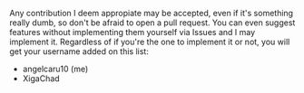 Any contribution I deem appropiate may be accepted, even if it's something really dumb, so don't be afraid to open a pull request.
You can even suggest features without implementing them yourself via Issues and I may implement it.
Regardless of if you're the one to implement it or not, you will get your username added on this list:
  - angelcaru10 (me)
  - XigaChad
